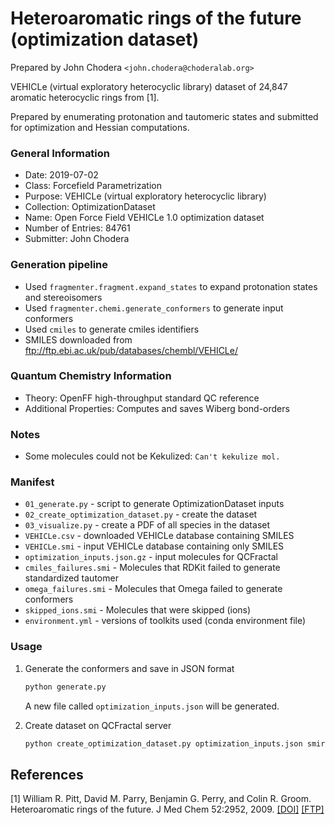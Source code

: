 # Heteroaromatic rings of the future (optimization dataset)

Prepared by John Chodera `<john.chodera@choderalab.org>`

VEHICLe (virtual exploratory heterocyclic library) dataset of 24,847 aromatic heterocyclic rings from [1].

Prepared by enumerating protonation and tautomeric states and submitted for optimization and Hessian computations.

### General Information
 - Date: 2019-07-02
 - Class: Forcefield Parametrization
 - Purpose: VEHICLe (virtual exploratory heterocyclic library)
 - Collection: OptimizationDataset
 - Name: Open Force Field VEHICLe 1.0 optimization dataset
 - Number of Entries: 84761
 - Submitter: John Chodera

### Generation pipeline
 - Used `fragmenter.fragment.expand_states` to expand protonation states and stereoisomers
 - Used `fragmenter.chemi.generate_conformers` to generate input conformers
 - Used `cmiles` to generate cmiles identifiers
 - SMILES downloaded from ftp://ftp.ebi.ac.uk/pub/databases/chembl/VEHICLe/

### Quantum Chemistry Information
 - Theory: OpenFF high-throughput standard QC reference
 - Additional Properties: Computes and saves Wiberg bond-orders

### Notes
 - Some molecules could not be Kekulized: `Can't kekulize mol.`

### Manifest
 - `01_generate.py` - script to generate OptimizationDataset inputs
 - `02_create_optimization_dataset.py` - create the dataset
 - `03_visualize.py` - create a PDF of all species in the dataset
 - `VEHICLe.csv` - downloaded VEHICLe database containing SMILES
 - `VEHICLe.smi` - input VEHICLe database containing only SMILES
 - `optimization_inputs.json.gz` - input molecules for QCFractal
 - `cmiles_failures.smi` - Molecules that RDKit failed to generate standardized tautomer
 - `omega_failures.smi` - Molecules that Omega failed to generate conformers
 - `skipped_ions.smi` - Molecules that were skipped (ions)
 - `environment.yml` - versions of toolkits used (conda environment file)

### Usage
1. Generate the conformers and save in JSON format
   ```bash
   python generate.py
   ```
   A new file called `optimization_inputs.json` will be generated.

2. Create dataset on QCFractal server
    ```bash
    python create_optimization_dataset.py optimization_inputs.json smirnoff_coverage client_config.yaml
    ```

## References

[1] William R. Pitt, David M. Parry, Benjamin G. Perry, and Colin R. Groom.
Heteroaromatic rings of the future.
J Med Chem 52:2952, 2009.
[[DOI]](http://doi.org/10.1021/jm801513z) [[FTP]](ftp://ftp.ebi.ac.uk/pub/databases/chembl/VEHICLe/)
